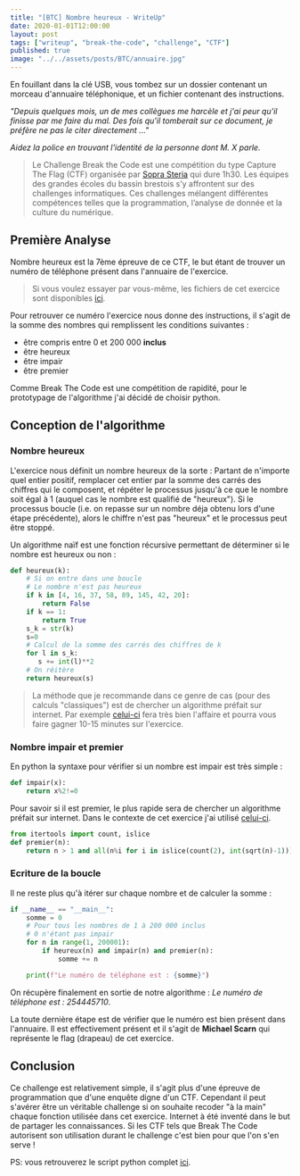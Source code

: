 ```yaml
---
title: "[BTC] Nombre heureux - WriteUp"
date: 2020-01-01T12:00:00
layout: post
tags: ["writeup", "break-the-code", "challenge", "CTF"]
published: true
image: "../../assets/posts/BTC/annuaire.jpg"
---
```


En fouillant dans la clé USB, vous tombez sur un dossier contenant un morceau d'annuaire téléphonique, et un fichier contenant des instructions.

*"Depuis quelques mois, un de mes collègues me harcèle et j'ai peur qu'il finisse par me faire du mal. Des fois qu'il tomberait sur ce document, je préfère ne pas le citer directement ..."*

*Aidez la police en trouvant l'identité de la personne dont M. X parle.*

> Le Challenge Break the Code est une compétition du type Capture The Flag (CTF) organisée par [Sopra Steria](https://www.soprasteria.com/fr) qui dure 1h30. Les équipes des grandes écoles du bassin brestois s’y affrontent sur des challenges informatiques. Ces challenges mélangent différentes compétences telles que la programmation, l’analyse de donnée et la culture du numérique.

## Première Analyse

Nombre heureux est la 7ème épreuve de ce CTF, le but étant de trouver un numéro de téléphone présent dans l'annuaire de l'exercice.

> Si vous voulez essayer par vous-même, les fichiers de cet exercice sont disponibles [ici](/files/BTC/nombre-heureux.zip).

Pour retrouver ce numéro l'exercice nous donne des instructions, il s'agit de la somme des nombres qui remplissent les conditions suivantes :

- être compris entre 0 et 200 000 **inclus**
- être heureux
- être impair
- être premier

Comme Break The Code est une compétition de rapidité, pour le prototypage de l'algorithme j'ai décidé de choisir python.

## Conception de l'algorithme

### Nombre heureux

L'exercice nous définit un nombre heureux de la sorte :
Partant de n'importe quel entier positif, remplacer cet entier par la somme des carrés des chiffres qui le composent, et répéter le processus jusqu'à ce que le nombre soit égal à 1 (auquel cas le nombre est qualifié de "heureux"). Si le processus boucle (i.e. on repasse sur un nombre déja obtenu lors d'une étape précédente), alors le chiffre n'est pas "heureux" et le processus peut être stoppé.

Un algorithme naïf est une fonction récursive permettant de déterminer si le nombre est heureux ou non :

```python
def heureux(k):
    # Si on entre dans une boucle
    # Le nombre n'est pas heureux
    if k in [4, 16, 37, 58, 89, 145, 42, 20]:
        return False
    if k == 1:
        return True
    s_k = str(k)
    s=0
    # Calcul de la somme des carrés des chiffres de k
    for l in s_k:
       s += int(l)**2
    # On réitère
    return heureux(s)
```

> La méthode que je recommande dans ce genre de cas (pour des calculs "classiques") est de chercher un algorithme préfait sur internet.
> Par exemple [celui-ci](http://www.developpement-informatique.com/article/98/exercices-corriges-python-serie-9) fera très bien l'affaire et pourra vous faire gagner 10-15 minutes sur l'exercice.

### Nombre impair et premier

En python la syntaxe pour vérifier si un nombre est impair est très simple :

```python
def impair(x):
    return x%2!=0
```

Pour savoir si il est premier, le plus rapide sera de chercher un algorithme préfait sur internet. Dans le contexte de cet exercice j'ai utilisé [celui-ci](https://stackoverflow.com/a/27946768).

```python
from itertools import count, islice
def premier(n):
    return n > 1 and all(n%i for i in islice(count(2), int(sqrt(n)-1)))
```

### Ecriture de la boucle

Il ne reste plus qu'à itérer sur chaque nombre et de calculer la somme :

```python
if __name__ == "__main__":
    somme = 0
    # Pour tous les nombres de 1 à 200 000 inclus
    # 0 n'étant pas impair
    for n in range(1, 200001):
        if heureux(n) and impair(n) and premier(n):
            somme += n

    print(f"Le numéro de téléphone est : {somme}")
```

On récupère finalement en sortie de notre algorithme : _Le numéro de téléphone est : 254445710_.

La toute dernière étape est de vérifier que le numéro est bien présent dans l'annuaire.
Il est effectivement présent et il s'agit de **Michael Scarn** qui représente le flag (drapeau) de cet exercice.

## Conclusion

Ce challenge est relativement simple, il s'agit plus d'une épreuve de programmation que d'une enquête digne d'un CTF.
Cependant il peut s'avérer être un véritable challenge si on souhaite recoder "à la main" chaque fonction utilisée dans cet exercice.
Internet à été inventé dans le but de partager les connaissances. Si les CTF tels que Break The Code autorisent son utilisation durant le challenge c'est bien pour que l'on s'en serve !

PS: vous retrouverez le script python complet [ici](../../assets/posts/BTC/nombre-heureux.py).
